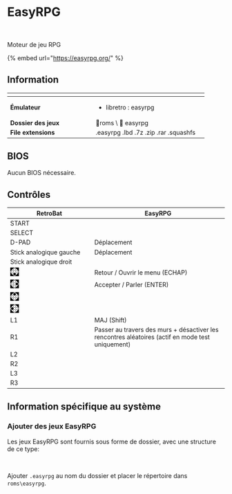 # EasyRPG

<div align="left">

<figure><picture><source srcset="https://raw.githubusercontent.com/fabricecaruso/es-theme-carbon/91d85c7849cc550b0cac4e75cb8e0923d3b61b5e/art/logos/easyrpg-w.svg" media="(prefers-color-scheme: dark)"><img src="https://i.imgur.com/khOjbUH.png" alt=""></picture><figcaption></figcaption></figure>

</div>

Moteur de jeu RPG

{% embed url="https://easyrpg.org/" %}

## Information

<table data-header-hidden><thead><tr><th width="184"></th><th></th><th data-hidden></th></tr></thead><tbody><tr><td><strong>Émulateur</strong></td><td><ul><li>libretro : easyrpg</li></ul></td><td></td></tr><tr><td><strong>Dossier des jeux</strong></td><td><span data-gb-custom-inline data-tag="emoji" data-code="1f4c2">📂</span>roms \ <span data-gb-custom-inline data-tag="emoji" data-code="1f4c2">📂</span> easyrpg</td><td></td></tr><tr><td><strong>File extensions</strong></td><td>.easyrpg .lbd .7z .zip .rar .squashfs</td><td></td></tr></tbody></table>

## BIOS

Aucun BIOS nécessaire.

## Contrôles

<table><thead><tr><th width="258">RetroBat</th><th width="443">EasyRPG</th></tr></thead><tbody><tr><td>START</td><td></td></tr><tr><td>SELECT</td><td></td></tr><tr><td>D-PAD</td><td>Déplacement</td></tr><tr><td>Stick analogique gauche</td><td>Déplacement</td></tr><tr><td>Stick analogique droit</td><td></td></tr><tr><td><img src="../../../.gitbook/assets/image (19).png" alt="A"></td><td>Retour / Ouvrir le menu (ECHAP)</td></tr><tr><td><img src="../../../.gitbook/assets/image (6).png" alt="B"></td><td>Accepter / Parler (ENTER)</td></tr><tr><td><img src="../../../.gitbook/assets/image (34).png" alt="" data-size="original"></td><td></td></tr><tr><td><img src="../../../.gitbook/assets/image (32).png" alt="" data-size="line"></td><td></td></tr><tr><td>L1</td><td>MAJ (Shift)</td></tr><tr><td>R1</td><td>Passer au travers des murs + désactiver les rencontres aléatoires (actif en mode test uniquement)</td></tr><tr><td>L2</td><td></td></tr><tr><td>R2</td><td></td></tr><tr><td>L3</td><td></td></tr><tr><td>R3</td><td></td></tr></tbody></table>

## Information spécifique au système

### Ajouter des jeux EasyRPG

Les jeux EasyRPG sont fournis sous forme de dossier, avec une structure de ce type:

<div align="left">

<figure><img src="https://i.imgur.com/fW4ypgs.png" alt=""><figcaption></figcaption></figure>

</div>

Ajouter `.easyrpg` au nom du dossier et placer le répertoire dans `roms\easyrpg`.
